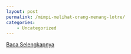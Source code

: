 ```yaml
---
layout: post
permalink: /mimpi-melihat-orang-menang-lotre/
categories:
    - Uncategorized
---
```


[Baca Selengkapnya](/05)
